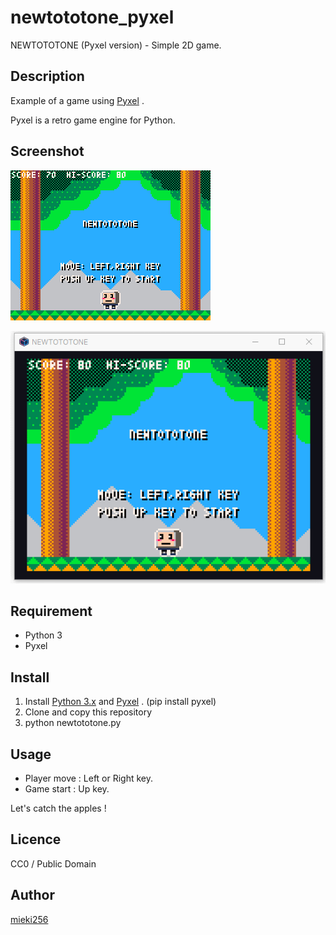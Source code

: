 newtototone_pyxel
=================

NEWTOTOTONE (Pyxel version) - Simple 2D game.

Description
-----------

 Example of a game using [Pyxel](https://github.com/kitao/pyxel) .

Pyxel is a retro game engine for Python.

Screenshot
----------

![Screenshot 1](screenshots/newtototone_pyxel_ver_ss01.png)

![Screenshot 2](screenshots/newtototone_pyxel_ver_ss02.gif)

Requirement
-----------

* Python 3
* Pyxel

Install
-------

1. Install [Python 3.x](https://www.python.org/) and [Pyxel](https://github.com/kitao/pyxel) . (pip install pyxel)
2. Clone and copy this repository
3. python newtototone.py

Usage
-----

* Player move : Left or Right key.
* Game start : Up key.

Let's catch the apples !

Licence
-------

CC0 / Public Domain

Author
------

[mieki256](https://github.com/mieki256)
